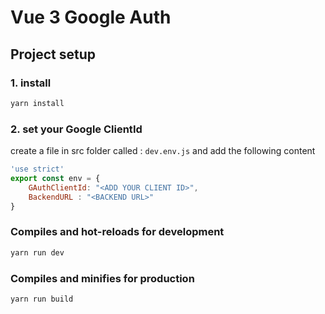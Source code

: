 # Vue 3 Google Auth

## Project setup

### 1. install

```sh
yarn install
```

### 2. set your Google ClientId

create a file in src folder called : `dev.env.js` and add the following content

```javascript
'use strict'
export const env = {
	GAuthClientId: "<ADD YOUR CLIENT ID>",
	BackendURL : "<BACKEND URL>"
}
```

### Compiles and hot-reloads for development
```sh
yarn run dev
```

### Compiles and minifies for production
```sh
yarn run build
```